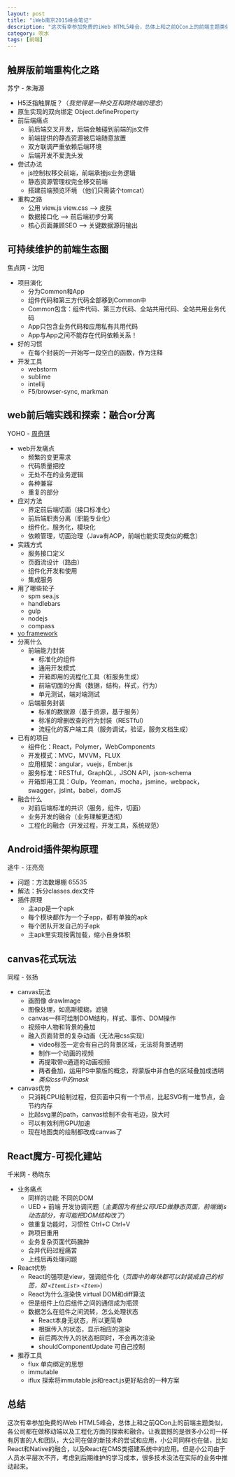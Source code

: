 ```yaml
---
layout: post
title: "iWeb南京2015峰会笔记"
description: "这次有幸参加免费的iWeb HTML5峰会，总体上和之前QCon上的前端主题类似，各公司都在做移动端以及工程化方面的探索和融合。让我震撼的是很多小公司一样有厉害的人和团队，大公司在做的新技术的尝试和应用，小公司同样也在做，比如React和Native的融合，以及React在CMS类搭建系统中的应用。但是小公司由于人员水平层次不齐，考虑到后期维护的学习成本，很多技术没法在实际的业务中推动起来。"
category: 吹水
tags: [前端]
---
```



触屏版前端重构化之路
------------------
苏宁 - 朱海源

- H5泛指触屏版？（*我觉得是一种交互和跨终端的理念*）
- 原生实现的双向绑定 Object.defineProperty
- 前后端痛点
	- 前后端交叉开发，后端会触碰到前端的js文件
	- 前端提供的静态资源被后端随意放置
	- 双方联调严重依赖后端环境
	- 后端开发不爱洗头发
- 尝试办法
	- js控制权移交前端，前端承接js业务逻辑
	- 静态资源管理权完全移交前端
	- 搭建前端预览环境 （他们只需装个tomcat）
- 重构之路
	- 公用 view.js view.css --> 皮肤
	- 数据接口化 --> 前后端初步分离
	- 核心页面兼顾SEO --> 关键数据源码输出


可持续维护的前端生态圈
--------------------
焦点网 - 沈阳

- 项目演化
	- 分为Common和App
	- 组件代码和第三方代码全部移到Common中
	- Common包含：组件代码、第三方代码、全站共用代码、全站共用业务代码
	- App只包含业务代码和应用私有共用代码
	- App与App之间不能存在代码依赖关系！
- 好的习惯
	- 在每个封装的一开始写一段空白的函数，作为注释
- 开发工具
	- webstorm
	- sublime
	- intellij
	- F5/browser-sync, markman


web前后端实践和探索：融合or分离
----------------------------
YOHO - [周奇琪](https://github.com/h1bomb)

- web开发痛点
	- 频繁的变更需求
	- 代码质量把控
	- 无处不在的业务逻辑
	- 各种兼容
	- 重复的部分
- 应对方法
	- 界定前后端切面（接口标准化）
	- 前后端职责分离（职能专业化）
	- 组件化，服务化，模块化
	- 依赖管理，切面治理（Java有AOP，前端也能实现类似的概念）
- 实践方式
	- 服务接口定义
	- 页面流设计（路由）
	- 组件化开发和使用
	- 集成服务
- 用了哪些轮子
	- spm sea.js
	- handlebars
	- gulp
	- nodejs
	- compass
- [yo framework](https://github.com/h1bomb/yo)
- 分离什么
	- 前端能力封装
		- 标准化的组件
		- 通用开发模式
		- 开箱即用的流程化工具（桩服务生成）
		- 前端切面的分离（数据，结构，样式，行为）
		- 单元测试，端对端测试
	- 后端服务封装
		- 标准的数据源（基于资源，基于服务）
		- 标准的增删改查的行为封装（RESTful）
		- 流程化的客户端工具（服务调试，验证，服务文档生成）
- 已有的项目
	- 组件化：React，Polymer，WebComponents
	- 开发模式：MVC，MVVM，FLUX
	- 应用框架：angular，vuejs，Ember.js
	- 服务标准：RESTful，GraphQL，JSON API，json-schema
	- 开箱即用工具：Gulp，Yeoman，mocha，jsmine，webpack，swagger，jslint，babel，domJS
- 融合什么
	- 对前后端标准的共识（服务，组件，切面）
	- 业务开发的融合（业务理解更透彻）
	- 工程化的融合（开发过程，开发工具，系统规范）


Android插件架构原理
-------------------
途牛 - 汪亮亮

- 问题：方法数爆棚 65535
- 解法：拆分classes.dex文件
- 插件原理
	- 主app是一个apk
	- 每个模块都作为一个子app，都有单独的apk
	- 每个团队开发自己的子apk
	- 主apk里实现按需加载，缩小自身体积


canvas花式玩法
--------------
同程 - 张扬

- canvas玩法
	- 画图像 drawImage
	- 图像处理，如高斯模糊，滤镜
	- canvas一样可绘制DOM结构，样式、事件、DOM操作
	- 视频中人物和背景的叠加
	- 融入页面背景的复杂动画（无法用css实现）
		- video标签一定会有自己的背景区域，无法将背景透明
		- 制作一个动画的视频
		- 再提取带α通道的动画视频
		- 两者叠加，运用PS中蒙版的概念，将蒙版中非白色的区域叠加成透明
		- *类似css中的mask*
- canvas优势
	- 只消耗CPU绘制过程，但页面中只有一个节点，比起SVG有一堆节点，会节约内存
	- 比起svg里的path，canvas绘制不会有毛边，放大时
	- 可以有效利用GPU加速
	- 现在地图类的绘制都改成canvas了


React魔方-可视化建站
-------------------
千米网 - 杨晓东

- 业务痛点
	- 同样的功能 不同的DOM
	- UED + 前端 开发协调问题（*主要因为有些公司UED做静态页面，前端做js动态部分，有可能把DOM结构改了*）
	- 做重复功能时，习惯性 Ctrl+C Ctrl+V
	- 跨项目重用
	- 业务复杂页面代码臃肿
	- 合并代码过程痛苦
	- 上线后再处理问题
- React优势
	- React的强项是view，强调组件化（*页面中的每块都可以封装成自己的标签，如 `<ItemList>` `<Item>`*）
	- React为什么渲染快 virtual DOM和diff算法
	- 但是组件上位后组件之间的通信成为瓶颈
	- 数据怎么在组件之间流转，怎么处理状态
		- React本身无状态，所以更简单
		- 根据传入的状态，显示相应的渲染
		- 前后两次传入的状态相同时，不会再次渲染
		- shouldComponentUpdate 可自己控制
- 推荐工具
	- flux 单向绑定的思想
	- immutable
	- iflux 探索将immutable.js和react.js更好粘合的一种方案


总结
-----
这次有幸参加免费的iWeb HTML5峰会，总体上和之前QCon上的前端主题类似，各公司都在做移动端以及工程化方面的探索和融合。让我震撼的是很多小公司一样有厉害的人和团队，大公司在做的新技术的尝试和应用，小公司同样也在做，比如React和Native的融合，以及React在CMS类搭建系统中的应用。但是小公司由于人员水平层次不齐，考虑到后期维护的学习成本，很多技术没法在实际的业务中推动起来。
